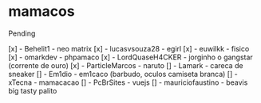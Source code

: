 # mamacos



Pending

[x] - Behelit1 - neo matrix
[x] - lucasvsouza28 - egirl
[x] - euwilkk - fisico
[x] - omarkdev - phpamaco
[x] - LordQuaseH4CKER - jorginho o gangstar (corrente de ouro)
[x] - ParticleMarcos - naruto
[] - Lamark - careca de sneaker
[] - Em1dio - em1caco (barbudo, oculos camiseta branca)
[] - xTecna - mamacacao 
[] - PcBrSites - vuejs
[] - mauriciofaustino - beavis big tasty palito